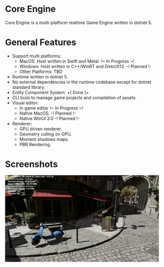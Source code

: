 # Core Engine

Core Engine is a multi-platform realtime Game Engine written in dotnet 5.

# General Features

- Support multi platforms:
    - MacOS: Host written in Swift and Metal. !~ In Progress ~!
    - Windows: Host written in C++/WinRT and DirectX12. -! Planned !-
    - Other Platforms: TBD
- Runtime written in dotnet 5.
- No external dependencies in the runtime codebase except for dotnet standard library.
- Entity Component System. +( Done )+
- CLI tools to manage game projects and compilation of assets.
- Visual editor:
    - In game editor !~ In Progress ~!
    - Native MacOS. -! Planned !-
    - Native WinUI 3.0 -! Planned !-
- Renderer:
    - GPU driven renderer.
    - Geometry culling on GPU.
    - Moment shadows maps.
    - PBR Rendering.

# Screenshots

![Bistro Scene](/doc/screenshots/20200124_Bistro.jpeg)

